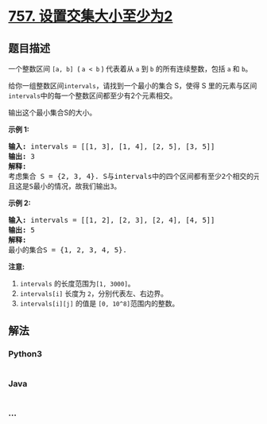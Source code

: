 # [757. 设置交集大小至少为2](https://leetcode-cn.com/problems/set-intersection-size-at-least-two)

## 题目描述
<!-- 这里写题目描述 -->
<p>一个整数区间&nbsp;<code>[a, b]</code>&nbsp;&nbsp;(&nbsp;<code>a &lt; b</code>&nbsp;) 代表着从&nbsp;<code>a</code>&nbsp;到&nbsp;<code>b</code>&nbsp;的所有连续整数，包括&nbsp;<code>a</code>&nbsp;和&nbsp;<code>b</code>。</p>

<p>给你一组整数区间<code>intervals</code>，请找到一个最小的集合 S，使得 S 里的元素与区间<code>intervals</code>中的每一个整数区间都至少有2个元素相交。</p>

<p>输出这个最小集合S的大小。</p>

<p><strong>示例 1:</strong></p>

<pre>
<strong>输入:</strong> intervals = [[1, 3], [1, 4], [2, 5], [3, 5]]
<strong>输出:</strong> 3
<strong>解释:</strong>
考虑集合 S = {2, 3, 4}. S与intervals中的四个区间都有至少2个相交的元素。
且这是S最小的情况，故我们输出3。
</pre>

<p><strong>示例 2:</strong></p>

<pre>
<strong>输入:</strong> intervals = [[1, 2], [2, 3], [2, 4], [4, 5]]
<strong>输出:</strong> 5
<strong>解释:</strong>
最小的集合S = {1, 2, 3, 4, 5}.
</pre>

<p><strong>注意:</strong></p>

<ol>
	<li><code>intervals</code>&nbsp;的长度范围为<code>[1, 3000]</code>。</li>
	<li><code>intervals[i]</code>&nbsp;长度为&nbsp;<code>2</code>，分别代表左、右边界。</li>
	<li><code>intervals[i][j]</code> 的值是&nbsp;<code>[0, 10^8]</code>范围内的整数。</li>
</ol>



## 解法
<!-- 这里可写通用的实现逻辑 -->


<!-- tabs:start -->

### **Python3**
<!-- 这里可写当前语言的特殊实现逻辑 -->

```python

```

### **Java**
<!-- 这里可写当前语言的特殊实现逻辑 -->

```java

```

### **...**
```

```

<!-- tabs:end -->